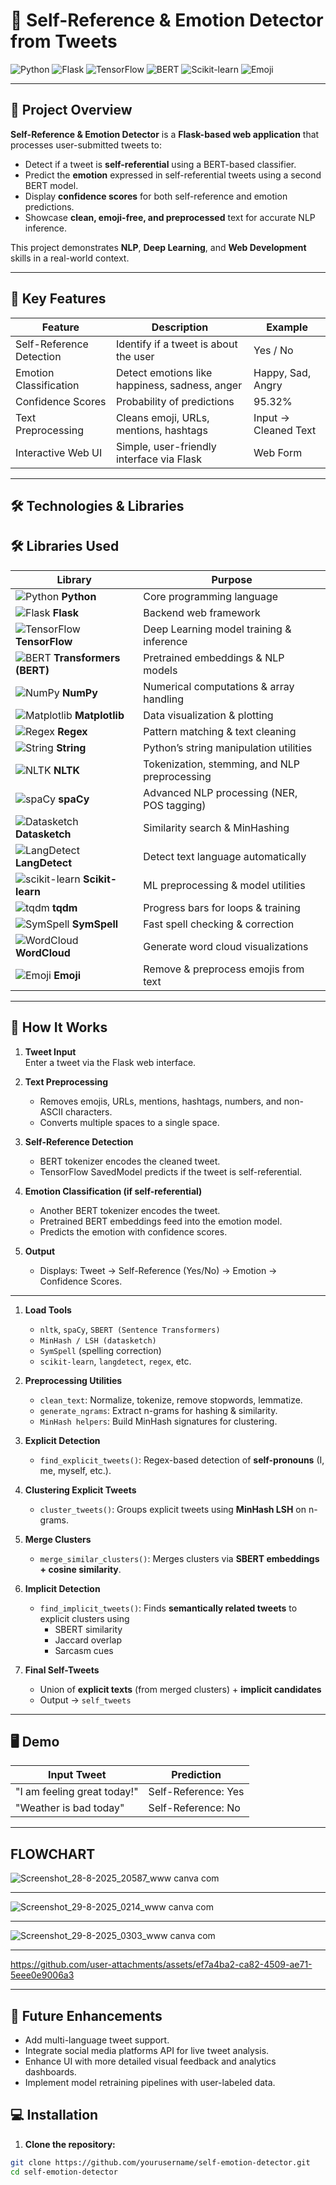 # 📝 Self-Reference & Emotion Detector from Tweets

![Python](https://img.shields.io/badge/Python-3.10-blue?logo=python&logoColor=white)
![Flask](https://img.shields.io/badge/Flask-2.3-green?logo=flask&logoColor=white)
![TensorFlow](https://img.shields.io/badge/TensorFlow-2.14-orange?logo=tensorflow&logoColor=white)
![BERT](https://img.shields.io/badge/BERT-Transformers-purple)
![Scikit-learn](https://img.shields.io/badge/Scikit--learn-0.24-orange?logo=scikit-learn&logoColor=white)
![Emoji](https://img.shields.io/badge/Emoji-🔤-yellow)

---

## 🚀 Project Overview
**Self-Reference & Emotion Detector** is a **Flask-based web application** that processes user-submitted tweets to:

- Detect if a tweet is **self-referential** using a BERT-based classifier.
- Predict the **emotion** expressed in self-referential tweets using a second BERT model.
- Display **confidence scores** for both self-reference and emotion predictions.
- Showcase **clean, emoji-free, and preprocessed** text for accurate NLP inference.

This project demonstrates **NLP**, **Deep Learning**, and **Web Development** skills in a real-world context.

---

## 🌟 Key Features

| Feature | Description | Example |
|---------|------------|--------|
| Self-Reference Detection | Identify if a tweet is about the user | Yes / No |
| Emotion Classification | Detect emotions like happiness, sadness, anger | Happy, Sad, Angry |
| Confidence Scores | Probability of predictions | 95.32% |
| Text Preprocessing | Cleans emoji, URLs, mentions, hashtags | Input → Cleaned Text |
| Interactive Web UI | Simple, user-friendly interface via Flask | Web Form |

---

## 🛠️ Technologies & Libraries

## 🛠 Libraries Used

| Library | Purpose |
|---------|---------|
| ![Python](https://img.shields.io/badge/Python-3.10-blue?logo=python&logoColor=white) **Python** | Core programming language |
| ![Flask](https://img.shields.io/badge/Flask-2.3-green?logo=flask&logoColor=white) **Flask** | Backend web framework |
| ![TensorFlow](https://img.shields.io/badge/TensorFlow-2.14-orange?logo=tensorflow&logoColor=white) **TensorFlow** | Deep Learning model training & inference |
| ![BERT](https://img.shields.io/badge/BERT-Transformers-purple) **Transformers (BERT)** | Pretrained embeddings & NLP models |
| ![NumPy](https://img.shields.io/badge/NumPy-1.26-blue?logo=numpy&logoColor=white) **NumPy** | Numerical computations & array handling |
| ![Matplotlib](https://img.shields.io/badge/Matplotlib-3.8-teal?logo=plotly&logoColor=white) **Matplotlib** | Data visualization & plotting |
| ![Regex](https://img.shields.io/badge/Regex-Expressions-red?logo=regex&logoColor=white) **Regex** | Pattern matching & text cleaning |
| ![String](https://img.shields.io/badge/String-Utils-lightgrey?logo=python&logoColor=white) **String** | Python’s string manipulation utilities |
| ![NLTK](https://img.shields.io/badge/NLTK-3.9-green?logo=nltk&logoColor=white) **NLTK** | Tokenization, stemming, and NLP preprocessing |
| ![spaCy](https://img.shields.io/badge/spaCy-3.7-blue?logo=spacy&logoColor=white) **spaCy** | Advanced NLP processing (NER, POS tagging) |
| ![Datasketch](https://img.shields.io/badge/Datasketch-Tools-orange?logo=python&logoColor=white) **Datasketch** | Similarity search & MinHashing |
| ![LangDetect](https://img.shields.io/badge/LangDetect-🌐-purple) **LangDetect** | Detect text language automatically |
| ![scikit-learn](https://img.shields.io/badge/Scikit--learn-1.3-orange?logo=scikitlearn&logoColor=white) **Scikit-learn** | ML preprocessing & model utilities |
| ![tqdm](https://img.shields.io/badge/tqdm-Progress%20Bar-yellowgreen?logo=python&logoColor=white) **tqdm** | Progress bars for loops & training |
| ![SymSpell](https://img.shields.io/badge/SymSpell-Spell%20Correction-yellow?logo=python&logoColor=white) **SymSpell** | Fast spell checking & correction |
| ![WordCloud](https://img.shields.io/badge/WordCloud-Visualization-blueviolet?logo=wordcloud&logoColor=white) **WordCloud** | Generate word cloud visualizations |
| ![Emoji](https://img.shields.io/badge/Emoji-🔤-yellow) **Emoji** | Remove & preprocess emojis from text |

---

## 🎯 How It Works

1. **Tweet Input**  
   Enter a tweet via the Flask web interface.

2. **Text Preprocessing**  
   - Removes emojis, URLs, mentions, hashtags, numbers, and non-ASCII characters.
   - Converts multiple spaces to a single space.

3. **Self-Reference Detection**  
   - BERT tokenizer encodes the cleaned tweet.
   - TensorFlow SavedModel predicts if the tweet is self-referential.

4. **Emotion Classification (if self-referential)**  
   - Another BERT tokenizer encodes the tweet.
   - Pretrained BERT embeddings feed into the emotion model.
   - Predicts the emotion with confidence scores.

5. **Output**  
   - Displays: Tweet → Self-Reference (Yes/No) → Emotion → Confidence Scores.

---


1. **Load Tools**  
   - `nltk`, `spaCy`, `SBERT (Sentence Transformers)`  
   - `MinHash / LSH (datasketch)`  
   - `SymSpell` (spelling correction)  
   - `scikit-learn`, `langdetect`, `regex`, etc.

2. **Preprocessing Utilities**  
   - `clean_text`: Normalize, tokenize, remove stopwords, lemmatize.  
   - `generate_ngrams`: Extract n-grams for hashing & similarity.  
   - `MinHash helpers`: Build MinHash signatures for clustering.

3. **Explicit Detection**  
   - `find_explicit_tweets()`: Regex-based detection of **self-pronouns** (I, me, myself, etc.).

4. **Clustering Explicit Tweets**  
   - `cluster_tweets()`: Groups explicit tweets using **MinHash LSH** on n-grams.

5. **Merge Clusters**  
   - `merge_similar_clusters()`: Merges clusters via **SBERT embeddings + cosine similarity**.

6. **Implicit Detection**  
   - `find_implicit_tweets()`: Finds **semantically related tweets** to explicit clusters using  
     - SBERT similarity  
     - Jaccard overlap  
     - Sarcasm cues

7. **Final Self-Tweets**  
   - Union of **explicit texts** (from merged clusters) + **implicit candidates**  
   - Output → `self_tweets`

---

## 🖥️ Demo

| Input Tweet | Prediction |
|------------|------------|
| "I am feeling great today!" | Self-Reference: Yes | Emotion: Happy | Confidence: 97.5% |
| "Weather is bad today" | Self-Reference: No | Emotion: Skipped | Confidence: 0% |

---

## FLOWCHART


![Screenshot_28-8-2025_20587_www canva com](https://github.com/user-attachments/assets/c582b940-b93c-4218-a679-1bcaf3a6431d)

---
![Screenshot_29-8-2025_0214_www canva com](https://github.com/user-attachments/assets/bd68fabb-78d3-4e7b-bb51-5baa158cee29)

---
![Screenshot_29-8-2025_0303_www canva com](https://github.com/user-attachments/assets/7309dfe1-c326-4166-aca2-4009553d50b9)

---





https://github.com/user-attachments/assets/ef7a4ba2-ca82-4509-ae71-5eee0e9006a3



----

## 🔮 Future Enhancements

- Add multi-language tweet support.
- Integrate social media platforms API for live tweet analysis.
- Enhance UI with more detailed visual feedback and analytics dashboards.
- Implement model retraining pipelines with user-labeled data.



## 💻 Installation


1. **Clone the repository:**
```bash
git clone https://github.com/yourusername/self-emotion-detector.git
cd self-emotion-detector
